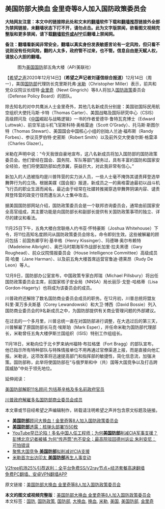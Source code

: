  <h2>美国防部大换血 金里奇等8人加入国防政策委员会</h2> <p class="notice"><b>大陆网友注意：本文中的链接除此处和文末的<a href="https://github.com/bannedbook/fanqiang" >翻墙</a>软件下载和<a href="https://github.com/killgcd/justmysocks/blob/master/README.md">翻墙推荐</a>链接外全部为禁网链接，未翻墙状态下打不开，请勿点击。此为文字版禁闻，欲看图文视频完整版和更多禁闻，请下载<a href="https://github.com/bannedbook/fanqiang">翻墙软件或APP</a>后翻墙上禁闻网。</p><p>备注：翻墙看新闻非常安全，翻墙以真实身份发表敏感言论有一定风险，但只看不说则没有任何风险，翻的人太多，政府管不过来，也不管。信息自由是天赋人权，请放心大胆的翻墙。</b></p>  <div class="entry"> <figure><figcaption>图为<a href="https://www.bannedbook.org/bnews/tag/%e7%be%8e%e5%9b%bd/" class="st_tag internal_tag" rel="tag" title="标签 美国 下的日志">美国</a><a href="https://www.bannedbook.org/bnews/tag/%E5%9B%BD%E9%98%B2/" class="st_tag internal_tag" rel="tag" title="标签 国防 下的日志">国防</a>部五角大楼（AP/美联社）</figcaption></figure> <p>【<span class='wp_keywordlink_affiliate'><a href="https://www.soundofhope.org" title="希望之声" target="_blank">希望之声</a></span>2020年12月14日】<strong>（希望之声记者刘谨信综合报道）</strong>12月14日（周一），美国<a href="https://www.bannedbook.org/bnews/tag/%E5%9B%BD%E9%98%B2%E9%83%A8/" class="st_tag internal_tag" rel="tag" title="标签 国防部 下的日志">国防部</a>代理防长克里斯托弗·<a href="https://www.bannedbook.org/bnews/tag/%E7%B1%B3%E5%8B%92/" class="st_tag internal_tag" rel="tag" title="标签 米勒 下的日志">米勒</a>（Christopher Miller）表示，前共和党众议院议长纽特·<a href="https://www.bannedbook.org/bnews/tag/%e9%87%91%e9%87%8c%e5%a5%87/" class="st_tag internal_tag" rel="tag" title="标签 金里奇 下的日志">金里奇</a>（Newt Gingrich）等8人将加入<a href="https://www.bannedbook.org/bnews/tag/%E5%9B%BD%E9%98%B2%E6%94%BF%E7%AD%96/" class="st_tag internal_tag" rel="tag" title="标签 国防政策 下的日志">国防政策</a>委员会（Defense Policy Board）的团队。</p> <p>除去知名的对中共鹰派人士金里奇外，其他几名新成员分别是：美国驻国际民用航空组织大使托马斯·卡特（Thomas Carter）、美国战略及国际研究中心（CSIS）高级顾问及《<span class='wp_keywordlink_affiliate'><a href="https://www.bannedbook.org/" title="中国" target="_blank">中国</a></span>崛起与战略逻辑》一书的作者爱德华·鲁特瓦克博士（Edward Luttwak）、前空军战斗机飞官斯科特·奥格雷迪（Scott O’Grady）、托马斯·斯图尔特（Thomas Stewart）、美国国会中国核心小组的创始人兰迪·福布斯（Randy Forbes）、参议员罗伯特·史密斯（Robert Smith）以及前外交大使查尔斯·格雷泽（Charles Glazer）。</p> <p>米勒在声明中说：“今天我很自豪地宣布，这八名新成员将加入国防部的国防政策委员会。他们曾经在国会、国务院、军队等部门服务过，具有丰富的国防和国家安全经验，他们将使国防部如虎添翼，获益巨大，对此我非常有信心。”</p>  <p>新加入的人选被指均是川普阵营的实力派人员，一些人士毫不掩饰其谴责拜登选举舞弊行为的立场。根据美媒《国会报》报道，新成员之一的奥格雷迪最初以战斗机飞行员的职业生涯而闻名，最近由于经常在社媒转推揭穿选举舞弊阴谋内容、谴责拜登阵营的政变行径而遭左派人士集中攻击。</p> <p>据美国国防部网站介绍，国防政策委员会是一个联邦咨询委员会，通常由前国家安全高官组成，其主要功能是向国防部长和副部长提供有关国防政策事项的独立、详尽的建议和看法。</p> <p>11月25日下午，五角大楼白宫联络人约书亚·怀特豪斯（Joshua Whitehouse）下令，将11位高知名度顾问从国防政策委员会除名，命令即刻生效。这些被解雇的顾问包括：前国务卿亨利·基辛格（Henry Kissinger）、玛德琳·奥尔布赖特（Madeleine Albright）、奥巴马时期海军作战部长加里·拉夫黑德（Gary Roughead）、前众议院情报委员会（House Intelligence Committee）高级成员简·哈曼（Jane Harman）、以及前五角大楼首席运营官鲁迪·德莱昂（Rudy De Leon）等人。</p>  <p>12月9日，国防部办公室宣布，中国政策专家白邦瑞（Michael Pillsbury）将出任国防政策委员会主席，前国家核子安全局（NNSA）局长丽莎·戈登-哈格蒂（Lisa Gordon-Hagerty）也将成为该委员会的成员。</p> <p>川普政府还解除了数名国防商业委员会成员的职务。在12月初，川普总统将盟友科里·莱万多夫斯基（Corey Lewandowski）和大卫·博西（David Bossie）列入国防商业委员会的9名新成员之中，为国防部提供有关商业管理问题的外部建议。</p> <p>在过去的一个多月里，川普总统一直在对国防部进行调整，在大选过后的第三天，川普解雇了原国防部长马克·埃斯珀（Mark Esper），并任命米勒为国防部代理部长，米勒曾任五角大楼伊斯兰国组织（ISIS）特别工作组组长。</p>  <p>11月18日，米勒向位于北卡罗来纳州福特·布拉格堡（Fort Bragg）的部队宣布，他已指示所有特种部队与特殊情报单位不用再通过官僚渠道上报，而是直接向他汇报。米勒说，这项改革将迅速提高部门和指挥部的敏捷性，简化信息流，加强决策。国防部称，此举将使国防部在“与俄罗斯和中（共）国等大国竞争以及打击跨国威胁”中处于领先地位。</p> <p>延伸阅读：</p> <p><a data-ctorig="https://www.soundofhope.org/post/447550" data-cturl="https://www.google.com/url?client=internal-element-cse&amp;cx=007749283119516952101:0iwnfnkwnek&amp;q=https://www.soundofhope.org/post/447550&amp;sa=U&amp;ved=2ahUKEwi6s77Ehs_tAhWNsp4KHYOqAM4QFjAJegQIBRAC&amp;usg=AOvVaw2cW1C7x9eahDDHy2qeR35W" href="https://www.soundofhope.org/post/447550" target="_blank">美国防部解职11名顾问 包括基辛格及多名前政府官员</a></p>  <p><a data-ctorig="https://www.soundofhope.org/post/450979" data-cturl="https://www.google.com/url?client=internal-element-cse&amp;cx=007749283119516952101:0iwnfnkwnek&amp;q=https://www.soundofhope.org/post/450979&amp;sa=U&amp;ved=2ahUKEwi6s77Ehs_tAhWNsp4KHYOqAM4QFjACegQICBAC&amp;usg=AOvVaw3YXCoaqW32sBWGB8cJ9lKH" href="https://www.soundofhope.org/post/450979" target="_blank">川普政府解雇多名国防部商业委员会成员</a></p> <p>本文章或节目经希望之声编辑制作，转载请注明希望之声并包含原文标题及链接。</p> <ul class='op-related-articles' title='相关阅读'> <li><a href='https://www.bannedbook.org/bnews/topimagenews/20201215/1447918.html' target='_blank'><b>美国防部</b>顾问大换血！金里奇等8人加入国防政策委员会</a></li> <li><a href='https://www.bannedbook.org/bnews/cbnews/20201215/1447798.html' target='_blank'><b>美国防部</b>透露：核弹头部署1550枚</a></li> <li><a href='https://www.bannedbook.org/bnews/bannedvideo/20201212/1446455.html' target='_blank'>YouTube早已沦陷！多名中国人任工程师；为何<b>美国防部</b>削减CIA军事支援？彭博北京记者被捕  为何“传声筒”也不安全；最高院驳回德州诉讼 朱利安尼：可怕错误</a></li> <li><a href='https://www.bannedbook.org/bnews/bannedvideo/20201212/1446287.html' target='_blank'>聚焦大国竞争  <b>美国防部</b>拟削减对CIA支援</a></li> <li><a href='https://www.bannedbook.org/bnews/bannedvideo/20201208/1443949.html' target='_blank'>米勒首次出访印太 <b>美国防部</b>再生人事变动</a></li> </ul> <p class="texttj"> <a href="https://www.bannedbook.org/forum23/topic22702.html" target="_blank">V2free机场25%引荐返利：全平台免费SS/V2ray节点+经济套餐高速翻墙</a><br/> <a href="https://github.com/bannedbook/fanqiang/wiki/%E7%A6%81%E9%97%BB%E7%BD%91%E5%AE%89%E5%8D%93%E7%BF%BB%E5%A2%99%E6%96%B0%E9%97%BBAPP" target="_blank">免费PC翻墙、安卓VPN翻墙APP</a></p><p>原文链接：<a class="src_link"  href="https://www.soundofhope.org/post/453697" target="_blank">美国防部大换血 金里奇等8人加入国防政策委员会</a></p><a name='sharetosocial'></a>       <div><b>本文的图文或视频完整版</b>：<a href='https://www.bannedbook.org/bnews/comments/20201215/1448087.html'>美国防部大换血 金里奇等8人加入国防政策委员会</a></div>  </div><!--END ENTRY--> <div class="postfooter"> <div>本文标签：<a href="https://www.bannedbook.org/bnews/tag/%E5%9B%BD%E9%98%B2/" rel="tag">国防</a>, <a href="https://www.bannedbook.org/bnews/tag/%E5%9B%BD%E9%98%B2%E6%94%BF%E7%AD%96/" rel="tag">国防政策</a>, <a href="https://www.bannedbook.org/bnews/tag/%E5%9B%BD%E9%98%B2%E9%83%A8/" rel="tag">国防部</a>, <a href="https://www.bannedbook.org/bnews/tag/%E5%A4%A7%E6%8D%A2%E8%A1%80/" rel="tag">大换血</a>, <a href="https://www.bannedbook.org/bnews/tag/%E6%8D%A2%E8%A1%80/" rel="tag">换血</a>, <a href="https://www.bannedbook.org/bnews/tag/%E7%B1%B3%E5%8B%92/" rel="tag">米勒</a>, <a href="https://www.bannedbook.org/bnews/tag/%e7%be%8e%e5%9b%bd/" rel="tag">美国</a>, <a href="https://www.bannedbook.org/bnews/tag/%e7%be%8e%e5%9b%bd%e9%98%b2%e9%83%a8/" rel="tag">美国防部</a>, <a href="https://www.bannedbook.org/bnews/tag/%e9%87%91%e9%87%8c%e5%a5%87/" rel="tag">金里奇</a></div>  </div><!--END POSTFOOTER--> 